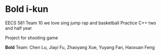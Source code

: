 # **Bold** i-kun
EECS 581 Team 10
we love sing jump rap and basketball
Practice C++ two and half year
  
 Project for shooting game 

**Bold** Team:
Chen Lu, Jiayi Fu, Zhaoyang Xue, Yuyang Fan, Haoxuan Feng
